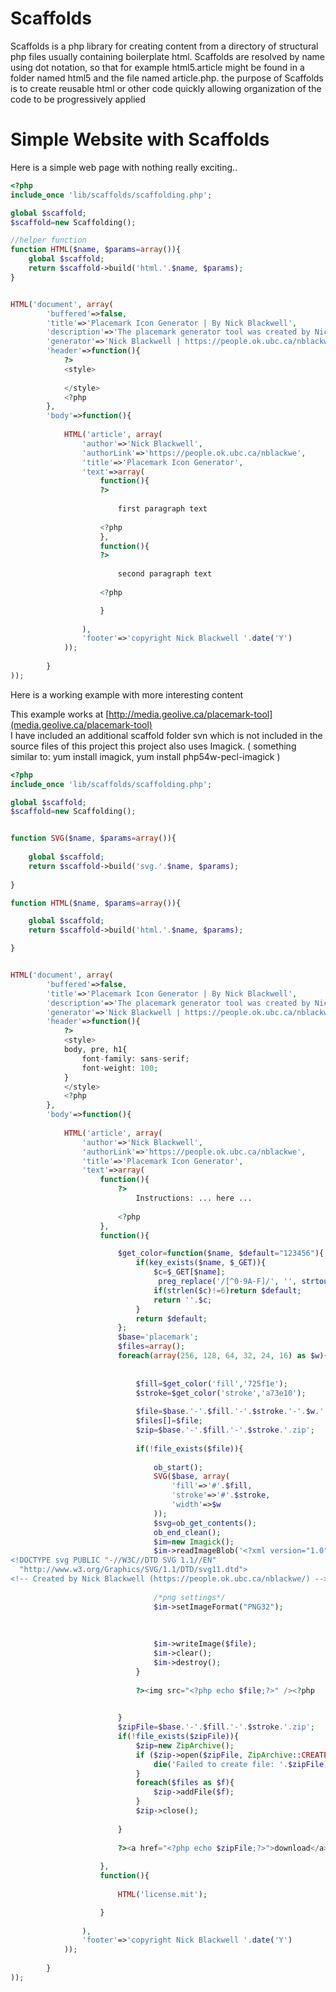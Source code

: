 Scaffolds
=========

Scaffolds is a php library for creating content from a directory of structural php files usually containing boilerplate html. Scaffolds are resolved by name using dot notation, so that for example html5.article might be found in a folder named html5 and the file named article.php. the purpose of Scaffolds is to create reusable html or other code quickly allowing organization of the code to be progressively applied 

Simple Website with Scaffolds
=========

Here is a simple web page with nothing really exciting..

```php
<?php
include_once 'lib/scaffolds/scaffolding.php';

global $scaffold;
$scaffold=new Scaffolding();

//helper function 
function HTML($name, $params=array()){
	global $scaffold;
	return $scaffold->build('html.'.$name, $params);
}


HTML('document', array(
		'buffered'=>false,
		'title'=>'Placemark Icon Generator | By Nick Blackwell',
		'description'=>'The placemark generator tool was created by Nick Blackwell. The tool allows you to generate custom placemark icons by adjusting styles and overlays',
		'generator'=>'Nick Blackwell | https://people.ok.ubc.ca/nblackwe',
		'header'=>function(){
			?>
			<style>
			
			</style>
			<?php 		
		},
		'body'=>function(){
			
			HTML('article', array(
				'author'=>'Nick Blackwell',
				'authorLink'=>'https://people.ok.ubc.ca/nblackwe',
				'title'=>'Placemark Icon Generator',
				'text'=>array(
					function(){
					?>
						
						first paragraph text
							
					<?php 
					},
					function(){
					?>
						
						second paragraph text
							
					<?php 

					}
					
				),
				'footer'=>'copyright Nick Blackwell '.date('Y')
			));
				
		}
));
```



Here is a working example with more interesting content

This example works at [http://media.geolive.ca/placemark-tool](media.geolive.ca/placemark-tool)  
I have included an additional scaffold folder svn which is not included in the source files of this project this project also 
uses Imagick. ( something similar to: yum install imagick, yum install php54w-pecl-imagick ) 



```php
<?php
include_once 'lib/scaffolds/scaffolding.php';

global $scaffold;
$scaffold=new Scaffolding();


function SVG($name, $params=array()){
	
	global $scaffold;
	return $scaffold->build('svg.'.$name, $params);
	
}

function HTML($name, $params=array()){

	global $scaffold;
	return $scaffold->build('html.'.$name, $params);

}


HTML('document', array(
		'buffered'=>false,
		'title'=>'Placemark Icon Generator | By Nick Blackwell',
		'description'=>'The placemark generator tool was created by Nick Blackwell. The tool allows you to generate custom placemark icons by adjusting styles and overlays',
		'generator'=>'Nick Blackwell | https://people.ok.ubc.ca/nblackwe',
		'header'=>function(){
			?>
			<style>
			body, pre, h1{
				font-family: sans-serif;
				font-weight: 100;
			}
			</style>
			<?php 		
		},
		'body'=>function(){
			
			HTML('article', array(
				'author'=>'Nick Blackwell',
				'authorLink'=>'https://people.ok.ubc.ca/nblackwe',
				'title'=>'Placemark Icon Generator',
				'text'=>array(
					function(){
						?>
							Instructions: ... here ...
							
						<?php 
					},
					function(){

						$get_color=function($name, $default="123456"){
							if(key_exists($name, $_GET)){
								$c=$_GET[$name];
								 preg_replace('/[^0-9A-F]/', '', strtoupper($c));
								if(strlen($c)!=6)return $default;
								return ''.$c;
							}
							return $default;
						};
						$base='placemark';
						$files=array();
						foreach(array(256, 128, 64, 32, 24, 16) as $w){
							
							
							$fill=$get_color('fill','725f1e');
							$stroke=$get_color('stroke','a73e10');
							
							$file=$base.'-'.$fill.'-'.$stroke.'-'.$w.'.png';
							$files[]=$file;
							$zip=$base.'-'.$fill.'-'.$stroke.'.zip';
							
							if(!file_exists($file)){
							
								ob_start();
								SVG($base, array(
									'fill'=>'#'.$fill,
									'stroke'=>'#'.$stroke,
									'width'=>$w
								));
								$svg=ob_get_contents();
								ob_end_clean();
								$im=new Imagick();
								$im->readImageBlob('<?xml version="1.0" encoding="UTF-8"?>
<!DOCTYPE svg PUBLIC "-//W3C//DTD SVG 1.1//EN"
  "http://www.w3.org/Graphics/SVG/1.1/DTD/svg11.dtd">
<!-- Created by Nick Blackwell (https://people.ok.ubc.ca/nblackwe/) -->'.$svg);
							
								/*png settings*/
								$im->setImageFormat("PNG32");
								
								
								
								$im->writeImage($file);
								$im->clear();
								$im->destroy();
							}
							
							?><img src="<?php echo $file;?>" /><?php 
							

						}
						$zipFile=$base.'-'.$fill.'-'.$stroke.'.zip';
						if(!file_exists($zipFile)){
							$zip=new ZipArchive();
							if ($zip->open($zipFile, ZipArchive::CREATE)!==TRUE) {
								die('Failed to create file: '.$zipFile);
							}
							foreach($files as $f){
								$zip->addFile($f);
							}
							$zip->close();
	
						}
						
						?><a href="<?php echo $zipFile;?>">download</a><?php 
						
					},
					function(){
			
						HTML('license.mit');						

					}
					
				),
				'footer'=>'copyright Nick Blackwell '.date('Y')
			));
				
		}
));
